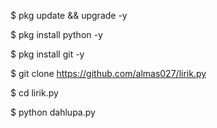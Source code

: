 $ pkg update && upgrade      -y

$ pkg install python     -y

$ pkg install git     -y

$ git clone https://github.com/almas027/lirik.py

$ cd lirik.py

$ python dahlupa.py
